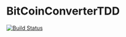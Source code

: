 # BitCoinConverterTDD

[![Build Status](https://github.com/jeremycook123/BitcoinConverterTDD/workflows/.NET%20Core/badge.svg)](https://github.com/jeremycook123/BitcoinConverterTDD/actions)